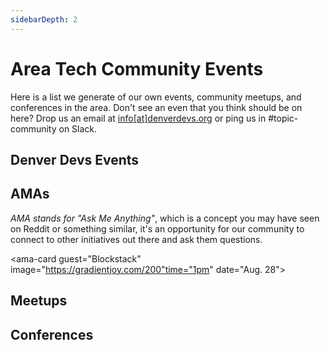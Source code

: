 ```yaml
---
sidebarDepth: 2
---
```


# Area Tech Community Events
Here is a list we generate of our own events, community meetups, and conferences in the area. Don't see an even that you think should be on here? Drop us an email at [info[at]denverdevs.org](mailto:info@denverdevs.org) or ping us in #topic-community on Slack.

## Denver Devs Events
<denver-devs-meetups></denver-devs-meetups>

## AMAs

*AMA stands for "Ask Me Anything"*, which is a concept you may have seen on Reddit or something similar, it's an opportunity for our community to connect to other initiatives out there and ask them questions. 

<ama-card guest="Blockstack" image="https://gradientjoy.com/200"time="1pm" date="Aug. 28"></ama-card>

## Meetups
<community-meetups></community-meetups>


## Conferences
<denver-conferences></denver-conferences>
